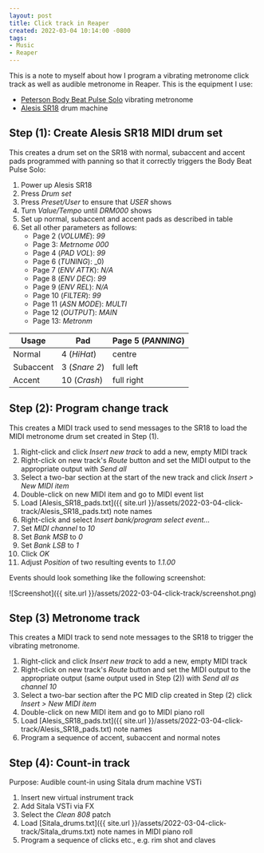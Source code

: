 ```yaml
---
layout: post
title: Click track in Reaper
created: 2022-03-04 10:14:00 -0800
tags:
- Music
- Reaper
---
```

This is a note to myself about how I program a vibrating metronome click track as well as audible metronome in Reaper. This is the equipment I use:

* [Peterson Body Beat Pulse Solo][body-beat-pulse-solo] vibrating metronome
* [Alesis SR18][alesis-sr18] drum machine

## Step (1): Create Alesis SR18 MIDI drum set

This creates a drum set on the SR18 with normal, subaccent and accent pads programmed with panning so that it correctly triggers the Body Beat Pulse Solo:

1. Power up Alesis SR18
2. Press _Drum set_
3. Press _Preset/User_ to ensure that _USER_ shows
4. Turn _Value/Tempo_ until _DRM000_ shows
5. Set up normal, subaccent and accent pads as described in table
6. Set all other parameters as follows:
    * Page 2 (_VOLUME_): _99_
    * Page 3: _Metrnome 000_
    * Page 4 (_PAD VOL_): _99_
    * Page 6 (_TUNING_): _0)
    * Page 7 (_ENV ATTK_): _N/A_
    * Page 8 (_ENV DEC_): _99_
    * Page 9 (_ENV REL_): _N/A_
    * Page 10 (_FILTER_): _99_
    * Page 11 (_ASN MODE_): _MULTI_
    * Page 12 (_OUTPUT_): _MAIN_
    * Page 13: _Metronm_

| Usage     | Pad           | Page 5 (_PANNING_) |
| --------- | ------------- | -------------------|
| Normal    | 4 (_HiHat_)   | centre             |
| Subaccent | 3 (_Snare 2_) | full left          |
| Accent    | 10 (_Crash_)  | full right         |

## Step (2): Program change track

This creates a MIDI track used to send messages to the SR18 to load the MIDI metronome drum set created in Step (1).

1. Right-click and click _Insert new track_ to add a new, empty MIDI track
2. Right-click on new track's _Route_ button and set the MIDI output to the appropriate output with _Send all_
3. Select a two-bar section at the start of the new track and click _Insert > New MIDI item_
4. Double-click on new MIDI item and go to MIDI event list
5. Load [Alesis_SR18_pads.txt]({{ site.url }}/assets/2022-03-04-click-track/Alesis_SR18_pads.txt) note names
6. Right-click and select _Insert bank/program select event..._
7. Set _MIDI channel_ to _10_
8. Set _Bank MSB_ to _0_
9. Set _Bank LSB_ to _1_
10. Click _OK_
11. Adjust _Position_ of two resulting events to _1.1.00_

Events should look something like the following screenshot:

![Screenshot]({{ site.url }}/assets/2022-03-04-click-track/screenshot.png)

## Step (3) Metronome track

This creates a MIDI track to send note messages to the SR18 to trigger the vibrating metronome.

1. Right-click and click _Insert new track_ to add a new, empty MIDI track
2. Right-click on new track's _Route_ button and set the MIDI output to the appropriate output (same output used in Step (2)) with _Send all as channel 10_
3. Select a two-bar section after the PC MID clip created in Step (2) click _Insert > New MIDI item_
4. Double-click on new MIDI item and go to MIDI piano roll
5. Load [Alesis_SR18_pads.txt]({{ site.url }}/assets/2022-03-04-click-track/Alesis_SR18_pads.txt) note names
6. Program a sequence of accent, subaccent and normal notes

## Step (4): Count-in track

Purpose: Audible count-in using Sitala drum machine VSTi

1. Insert new virtual instrument track
2. Add Sitala VSTi via FX
3. Select the _Clean 808_ patch
4. Load [Sitala_drums.txt]({{ site.url }}/assets/2022-03-04-click-track/Sitala_drums.txt) note names in MIDI piano roll
5. Program a sequence of clicks etc., e.g. rim shot and claves

[alesis-sr18]: https://www.alesis.com/products/view/sr18
[body-beat-pulse-solo]: https://www.petersontuners.com/products/bodybeatpulse/
